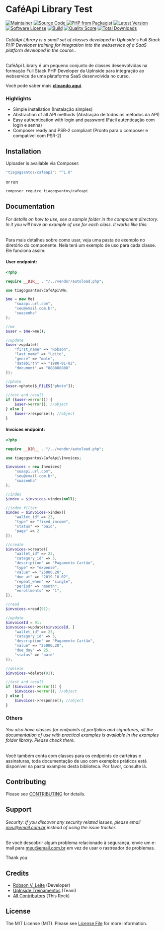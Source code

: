 # CaféApi Library Test

[![Maintainer](http://img.shields.io/badge/maintainer-@tiagogsantos-blue.svg?style=flat-square)](https://twitter.com/tiagogsantos)
[![Source Code](http://img.shields.io/badge/source-tiagogsantos/cafeapi-blue.svg?style=flat-square)](https://github.com/tiagogsantos/cafeapi)
[![PHP from Packagist](https://img.shields.io/packagist/php-v/tiagogsantos/cafeapi.svg?style=flat-square)](https://packagist.org/packages/tiagogsantos/cafeapi)
[![Latest Version](https://img.shields.io/github/release/tiagogsantos/cafeapi.svg?style=flat-square)](https://github.com/tiagogsantos/cafeapi/releases)
[![Software License](https://img.shields.io/badge/license-MIT-brightgreen.svg?style=flat-square)](LICENSE)
[![Build](https://img.shields.io/scrutinizer/build/g/tiagogsantos/cafeapi.svg?style=flat-square)](https://scrutinizer-ci.com/g/tiagogsantos/cafeapi)
[![Quality Score](https://img.shields.io/scrutinizer/g/tiagogsantos/cafeapi.svg?style=flat-square)](https://scrutinizer-ci.com/g/tiagogsantos/cafeapi)
[![Total Downloads](https://img.shields.io/packagist/dt/tiagogsantos/cafeapi.svg?style=flat-square)](https://packagist.org/packages/ctiagogsantos/cafeapi)

###### CaféApi Library is a small set of classes developed in UpInside's Full Stack PHP Developer training for integration into the webservice of a SaaS platform developed in the course..

CaféApi Library é um pequeno conjunto de classes desenvolvidas na formação Full Stack PHP Developer da UpInside para integração ao webservice de uma plataforma SaaS desenvolvida no curso.

Você pode saber mais **[clicando aqui](https://www.upinside.com.br/fsphp)**.

### Highlights

- Simple installation (Instalação simples)
- Abstraction of all API methods (Abstração de todos os métodos da API)
- Easy authentication with login and password (Fácil autenticação com login e senha)
- Composer ready and PSR-2 compliant (Pronto para o composer e compatível com PSR-2)

## Installation

Uploader is available via Composer:

```bash
"tiagogsantos/cafeapi": "^1.0"
```

or run

```bash
composer require tiagogsantos/cafeapi
```

## Documentation

###### For details on how to use, see a sample folder in the component directory. In it you will have an example of use for each class. It works like this:

Para mais detalhes sobre como usar, veja uma pasta de exemplo no diretório do componente. Nela terá um exemplo de uso para cada classe. Ele funciona assim:

#### User endpoint:

```php
<?php

require __DIR__ . "/../vendor/autoload.php";

use tiagogsantos\CafeApi\Me;

$me = new Me(
    "suaapi.url.com",
    "seu@email.com.br",
    "suasenha"
);

//me
$user = $me->me();

//update
$user->update([
    "first_name" => "Robson",
    "last_name" => "Leite",
    "genre" => "male",
    "datebirth" => "1980-01-02",
    "document" => "888888888"
]);

//photo
$user->photo($_FILES["photo"]);

//test and result
if ($user->error()) {
    $user->error(); //object
} else {
    $user->response(); //object
}
```

#### Invoices endpoint:

```php
<?php

require __DIR__ . "/../vendor/autoload.php";

use tiagogsantos\CafeApi\Invoices;

$invoices = new Invoices(
    "suaapi.url.com",
    "seu@email.com.br",
    "suasenha"
);

//index
$index = $invoices->index(null);

//index filter
$index = $invoices->index([
    "wallet_id" => 23,
    "type" => "fixed_income",
    "status" => "paid",
    "page" => 2
]);

//create
$invoices->create([
    "wallet_id" => 23,
    "category_id" => 3,
    "description" => "Pagamento Cartão",
    "type" => "expense",
    "value" => "25000.20",
    "due_at" => "2019-10-02",
    "repeat_when" => "single",
    "period" => "month",
    "enrollments" => "1",
]);

//read
$invoices->read(91);

//update
$invoiceId = 91;
$invoices->update($invoiceId, [
    "wallet_id" => 23,
    "category_id" => 3,
    "description" => "Pagamento Cartão",
    "value" => "25000.20",
    "due_day" => 25,
    "status" => "paid"
]);

//delete
$invoices->delete(91);

//test and result
if ($invoices->error()) {
    $invoices->error(); //object
} else {
    $invoices->response(); //object
}
```

### Others

###### You also have classes for endpoints of portfolios and signatures, all the documentation of use with practical examples is available in the examples folder library. Please check there.

Você também conta com classes para os endpoints de carteiras e assinaturas, toda documentação de uso com exemplos práticos está disponível na pasta examples desta biblioteca. Por favor, consulte lá.

## Contributing

Please see [CONTRIBUTING](https://github.com/tiagogsantos/uploader/blob/master/CONTRIBUTING.md) for details.

## Support

###### Security: If you discover any security related issues, please email meu@email.com.br instead of using the issue tracker.

Se você descobrir algum problema relacionado à segurança, envie um e-mail para meu@email.com.br em vez de usar o rastreador de problemas.

Thank you

## Credits

- [Robson V. Leite](https://github.com/tiagogsantos) (Developer)
- [UpInside Treinamentos](https://github.com/tiagogsantos) (Team)
- [All Contributors](https://github.com/tiagogsantos/uploader/contributors) (This Rock)

## License

The MIT License (MIT). Please see [License File](https://github.com/tiagogsantos/cafeapi/blob/master/LICENSE) for more information.